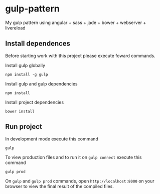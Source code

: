 # gulp-pattern
My gulp pattern using angular + sass + jade + bower + webserver + livereload

## Install dependences
Before starting work with this project please execute foward commands.

Install gulp globally
```
npm install -g gulp
```

Install gulp and gulp dependencies
```
npm install
```

Install project dependencies
```
bower install
```

## Run project
In development mode execute this command
```
gulp
``` 

To view production files and to run it on ```gulp connect``` execute this command
```
gulp prod
```

On ```gulp``` and ```gulp prod``` commands, open ```http://localhost:8000``` on your browser to view the final result of the compiled files.
